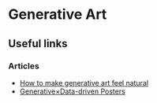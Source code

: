 ---
---

# Generative Art

## Useful links

### Articles
- [How to make generative art feel natural](https://www.generativehut.com/post/how-to-make-generative-art-feel-natural)
- [Generative×Data-driven Posters](https://densitydesign.org/2020/03/openrndr-generative-posters/)
